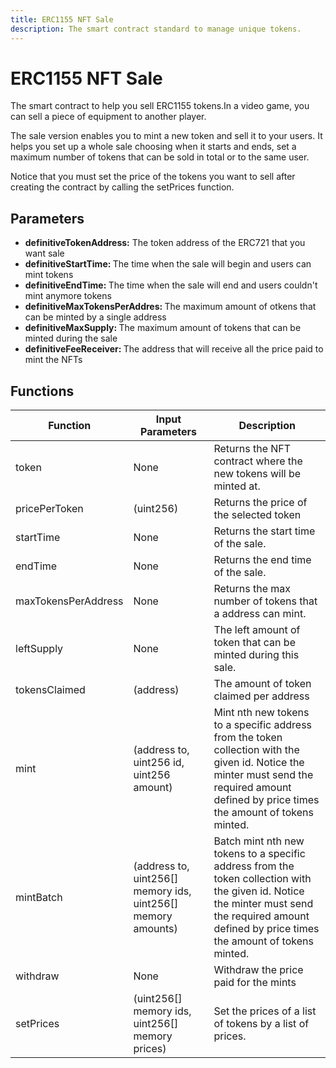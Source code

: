 ```yaml
---
title: ERC1155 NFT Sale
description: The smart contract standard to manage unique tokens.
---
```

# ERC1155 NFT Sale

<p>The smart contract to help you sell ERC1155 tokens.In a video game, you can sell a piece of equipment to another player.</p>
	<p>The sale version enables you to mint a new token and sell it to your users. It helps you set up a whole sale choosing when it starts and ends, set a maximum number of tokens that can be sold in total or to the same user.</p>
	<p>Notice that you must set the price of the tokens you want to sell after creating the contract by calling the setPrices function.</p>

## Parameters

<ul>
	<li><strong>definitiveTokenAddress:</strong> The token address of the ERC721 that you want sale</li>
	<li><strong>definitiveStartTime: </strong> The time when the sale will begin and users can mint tokens</li>
	<li><strong>definitiveEndTime: </strong> The time when the sale will end and users couldn't mint anymore tokens</li>
	<li><strong>definitiveMaxTokensPerAddres: </strong> The maximum amount of otkens that can be minted by a single address</li>
	<li><strong>definitiveMaxSupply: </strong> The maximum amount of tokens that can be minted during the sale</li>
	<li><strong>definitiveFeeReceiver: </strong> The address that will receive all the price paid to mint the NFTs</li>
	</ul>

## Functions

| Function | Input Parameters  | Description |
| --- | --- | --- |
| token | None | Returns the NFT contract where the new tokens will be minted at. |
| pricePerToken | (uint256) | Returns the price of the selected token  |
| startTime | None | Returns the start time of the sale. |
| endTime | None | Returns the end time of the sale. |
| maxTokensPerAddress | None | Returns the max number of tokens that a address can mint. |
| leftSupply | None | The left amount of token that can be minted during this sale. |
| tokensClaimed | (address) | The amount of token claimed per address |
| mint | (address to, uint256 id, uint256 amount) | Mint nth new tokens to a specific address from the token collection with the given id. Notice the minter must send the required amount defined by price times the amount of tokens minted. |
| mintBatch | (address to, uint256[] memory ids, uint256[] memory amounts) | Batch mint nth new tokens to a specific address from the token collection with the given id. Notice the minter must send the required amount defined by price times the amount of tokens minted. |
| withdraw | None | Withdraw the price paid for the mints |
| setPrices | (uint256[] memory ids, uint256[] memory prices) | Set the prices of a list of tokens by a list of prices. |
